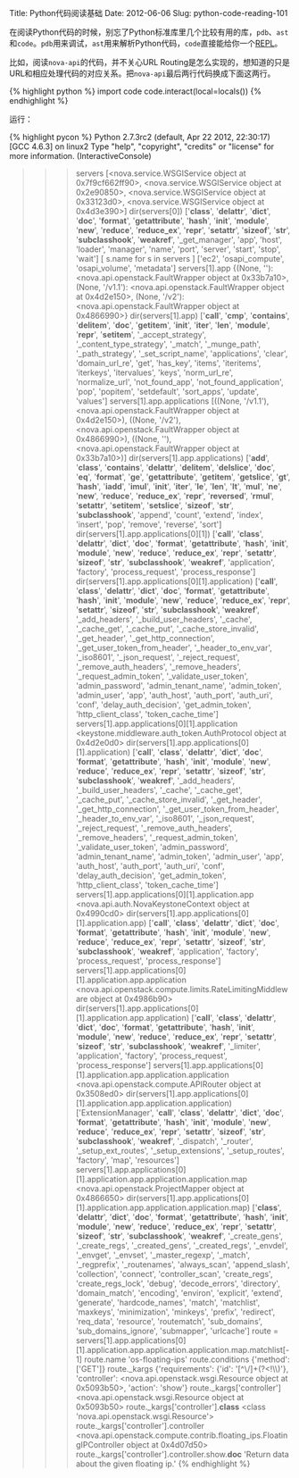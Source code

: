 Title: Python代码阅读基础
Date: 2012-06-06
Slug: python-code-reading-101


在阅读Python代码的时候，别忘了Python标准库里几个比较有用的库，`pdb`、`ast`和`code`。`pdb`用来调试，`ast`用来解析Python代码，`code`直接能给你一个[REPL](http://en.wikipedia.org/wiki/Read%E2%80%93eval%E2%80%93print_loop)。

比如，阅读`nova-api`的代码，并不关心URL Routing是怎么实现的，想知道的只是URL和相应处理代码的对应关系。把`nova-api`最后两行代码换成下面这两行。

{% highlight python %}
import code
code.interact(local=locals())
{% endhighlight %}

运行：

{% highlight pycon %}
Python 2.7.3rc2 (default, Apr 22 2012, 22:30:17) 
[GCC 4.6.3] on linux2
Type "help", "copyright", "credits" or "license" for more information.
(InteractiveConsole)
>>> servers
[<nova.service.WSGIService object at 0x7f9cf662ff90>, <nova.service.WSGIService object at 0x2e90850>, <nova.service.WSGIService object at 0x33123d0>, <nova.service.WSGIService object at 0x4d3e390>]
>>> dir(servers[0])
['__class__', '__delattr__', '__dict__', '__doc__', '__format__', '__getattribute__', '__hash__', '__init__', '__module__', '__new__', '__reduce__', '__reduce_ex__', '__repr__', '__setattr__', '__sizeof__', '__str__', '__subclasshook__', '__weakref__', '_get_manager', 'app', 'host', 'loader', 'manager', 'name', 'port', 'server', 'start', 'stop', 'wait']
>>> [ s.name for s in servers ]
['ec2', 'osapi_compute', 'osapi_volume', 'metadata']
>>> servers[1].app
{(None, ''): <nova.api.openstack.FaultWrapper object at 0x33b7a10>, (None, '/v1.1'): <nova.api.openstack.FaultWrapper object at 0x4d2e150>, (None, '/v2'): <nova.api.openstack.FaultWrapper object at 0x4866990>}
>>> dir(servers[1].app)
['__call__', '__cmp__', '__contains__', '__delitem__', '__doc__', '__getitem__', '__init__', '__iter__', '__len__', '__module__', '__repr__', '__setitem__', '_accept_strategy', '_content_type_strategy', '_match', '_munge_path', '_path_strategy', '_set_script_name', 'applications', 'clear', 'domain_url_re', 'get', 'has_key', 'items', 'iteritems', 'iterkeys', 'itervalues', 'keys', 'norm_url_re', 'normalize_url', 'not_found_app', 'not_found_application', 'pop', 'popitem', 'setdefault', 'sort_apps', 'update', 'values']
>>> servers[1].app.applications
[((None, '/v1.1'), <nova.api.openstack.FaultWrapper object at 0x4d2e150>), ((None, '/v2'), <nova.api.openstack.FaultWrapper object at 0x4866990>), ((None, ''), <nova.api.openstack.FaultWrapper object at 0x33b7a10>)]
>>> dir(servers[1].app.applications)
['__add__', '__class__', '__contains__', '__delattr__', '__delitem__', '__delslice__', '__doc__', '__eq__', '__format__', '__ge__', '__getattribute__', '__getitem__', '__getslice__', '__gt__', '__hash__', '__iadd__', '__imul__', '__init__', '__iter__', '__le__', '__len__', '__lt__', '__mul__', '__ne__', '__new__', '__reduce__', '__reduce_ex__', '__repr__', '__reversed__', '__rmul__', '__setattr__', '__setitem__', '__setslice__', '__sizeof__', '__str__', '__subclasshook__', 'append', 'count', 'extend', 'index', 'insert', 'pop', 'remove', 'reverse', 'sort']
>>> dir(servers[1].app.applications[0][1])
['__call__', '__class__', '__delattr__', '__dict__', '__doc__', '__format__', '__getattribute__', '__hash__', '__init__', '__module__', '__new__', '__reduce__', '__reduce_ex__', '__repr__', '__setattr__', '__sizeof__', '__str__', '__subclasshook__', '__weakref__', 'application', 'factory', 'process_request', 'process_response']
>>> dir(servers[1].app.applications[0][1].application)
['__call__', '__class__', '__delattr__', '__dict__', '__doc__', '__format__', '__getattribute__', '__hash__', '__init__', '__module__', '__new__', '__reduce__', '__reduce_ex__', '__repr__', '__setattr__', '__sizeof__', '__str__', '__subclasshook__', '__weakref__', '_add_headers', '_build_user_headers', '_cache', '_cache_get', '_cache_put', '_cache_store_invalid', '_get_header', '_get_http_connection', '_get_user_token_from_header', '_header_to_env_var', '_iso8601', '_json_request', '_reject_request', '_remove_auth_headers', '_remove_headers', '_request_admin_token', '_validate_user_token', 'admin_password', 'admin_tenant_name', 'admin_token', 'admin_user', 'app', 'auth_host', 'auth_port', 'auth_uri', 'conf', 'delay_auth_decision', 'get_admin_token', 'http_client_class', 'token_cache_time']
>>> servers[1].app.applications[0][1].application
<keystone.middleware.auth_token.AuthProtocol object at 0x4d2e0d0>
>>> dir(servers[1].app.applications[0][1].application)
['__call__', '__class__', '__delattr__', '__dict__', '__doc__', '__format__', '__getattribute__', '__hash__', '__init__', '__module__', '__new__', '__reduce__', '__reduce_ex__', '__repr__', '__setattr__', '__sizeof__', '__str__', '__subclasshook__', '__weakref__', '_add_headers', '_build_user_headers', '_cache', '_cache_get', '_cache_put', '_cache_store_invalid', '_get_header', '_get_http_connection', '_get_user_token_from_header', '_header_to_env_var', '_iso8601', '_json_request', '_reject_request', '_remove_auth_headers', '_remove_headers', '_request_admin_token', '_validate_user_token', 'admin_password', 'admin_tenant_name', 'admin_token', 'admin_user', 'app', 'auth_host', 'auth_port', 'auth_uri', 'conf', 'delay_auth_decision', 'get_admin_token', 'http_client_class', 'token_cache_time']
>>> servers[1].app.applications[0][1].application.app
<nova.api.auth.NovaKeystoneContext object at 0x4990cd0>
>>> dir(servers[1].app.applications[0][1].application.app)
['__call__', '__class__', '__delattr__', '__dict__', '__doc__', '__format__', '__getattribute__', '__hash__', '__init__', '__module__', '__new__', '__reduce__', '__reduce_ex__', '__repr__', '__setattr__', '__sizeof__', '__str__', '__subclasshook__', '__weakref__', 'application', 'factory', 'process_request', 'process_response']
>>> servers[1].app.applications[0][1].application.app.application
<nova.api.openstack.compute.limits.RateLimitingMiddleware object at 0x4986b90>
>>> dir(servers[1].app.applications[0][1].application.app.application)
['__call__', '__class__', '__delattr__', '__dict__', '__doc__', '__format__', '__getattribute__', '__hash__', '__init__', '__module__', '__new__', '__reduce__', '__reduce_ex__', '__repr__', '__setattr__', '__sizeof__', '__str__', '__subclasshook__', '__weakref__', '_limiter', 'application', 'factory', 'process_request', 'process_response']
>>> servers[1].app.applications[0][1].application.app.application.application
<nova.api.openstack.compute.APIRouter object at 0x3508ed0>
>>> dir(servers[1].app.applications[0][1].application.app.application.application)
['ExtensionManager', '__call__', '__class__', '__delattr__', '__dict__', '__doc__', '__format__', '__getattribute__', '__hash__', '__init__', '__module__', '__new__', '__reduce__', '__reduce_ex__', '__repr__', '__setattr__', '__sizeof__', '__str__', '__subclasshook__', '__weakref__', '_dispatch', '_router', '_setup_ext_routes', '_setup_extensions', '_setup_routes', 'factory', 'map', 'resources']
>>> servers[1].app.applications[0][1].application.app.application.application.map
<nova.api.openstack.ProjectMapper object at 0x4866650>
>>> dir(servers[1].app.applications[0][1].application.app.application.application.map)
['__class__', '__delattr__', '__dict__', '__doc__', '__format__', '__getattribute__', '__hash__', '__init__', '__module__', '__new__', '__reduce__', '__reduce_ex__', '__repr__', '__setattr__', '__sizeof__', '__str__', '__subclasshook__', '__weakref__', '_create_gens', '_create_regs', '_created_gens', '_created_regs', '_envdel', '_envget', '_envset', '_master_regexp', '_match', '_regprefix', '_routenames', 'always_scan', 'append_slash', 'collection', 'connect', 'controller_scan', 'create_regs', 'create_regs_lock', 'debug', 'decode_errors', 'directory', 'domain_match', 'encoding', 'environ', 'explicit', 'extend', 'generate', 'hardcode_names', 'match', 'matchlist', 'maxkeys', 'minimization', 'minkeys', 'prefix', 'redirect', 'req_data', 'resource', 'routematch', 'sub_domains', 'sub_domains_ignore', 'submapper', 'urlcache']
>>> route = servers[1].app.applications[0][1].application.app.application.application.map.matchlist[-1]
>>> route.name
'os-floating-ips'
>>> route.conditions
{'method': ['GET']}
>>> route._kargs
{'requirements': {'id': '[^\\/]+(?<!\\\\)'}, 'controller': <nova.api.openstack.wsgi.Resource object at 0x5093b50>, 'action': 'show'}
>>> route._kargs['controller']
<nova.api.openstack.wsgi.Resource object at 0x5093b50>
>>> route._kargs['controller'].__class__
<class 'nova.api.openstack.wsgi.Resource'>
>>> route._kargs['controller'].controller
<nova.api.openstack.compute.contrib.floating_ips.FloatingIPController object at 0x4d07d50>
>>> route._kargs['controller'].controller.show.__doc__
'Return data about the given floating ip.'
{% endhighlight %}


